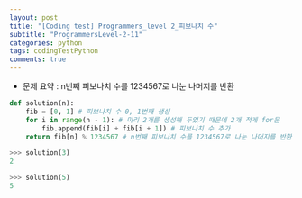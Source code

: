 ```yaml
---
layout: post
title: "[Coding test] Programmers_level 2_피보나치 수"
subtitle: "ProgrammersLevel-2-11"
categories: python
tags: codingTestPython
comments: true
---
```


* 문제 요약 : n번째 피보나치 수를 1234567로 나눈 나머지를 반환

```python
def solution(n):
    fib = [0, 1] # 피보나치 수 0, 1번째 생성
    for i in range(n - 1): # 미리 2개를 생성해 두었기 때문에 2개 적게 for문
        fib.append(fib[i] + fib[i + 1]) # 피보나치 수 추가
    return fib[n] % 1234567 # n번째 피보나치 수를 1234567로 나눈 나머지를 반환
```

```python
>>> solution(3)
2

>>> solution(5)
5
```

